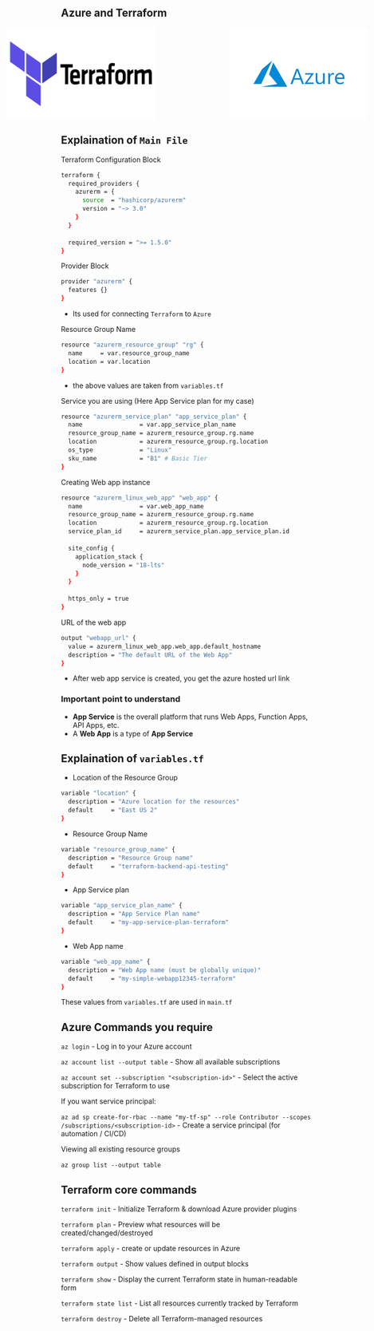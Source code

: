## Azure and Terraform

<p align="center" style="display: flex; justify-content: center; gap: 150px;">
   <img src="./assets/Terraform.png" width="300" alt="Redis Logo">
   <img src="./assets/Azure.png" width="300" alt="Redis Logo">
</p>


## Explaination of `Main File`

Terraform Configuration Block

```bash
terraform {
  required_providers {
    azurerm = {
      source  = "hashicorp/azurerm"
      version = "~> 3.0"
    }
  }

  required_version = ">= 1.5.0"
}
```


Provider Block

```bash
provider "azurerm" {
  features {}
}

```

- Its used for connecting `Terraform` to `Azure`



Resource Group Name

```bash
resource "azurerm_resource_group" "rg" {
  name     = var.resource_group_name
  location = var.location
}
```

- the above values are taken from `variables.tf`


Service you are using (Here App Service plan for my case)

```bash
resource "azurerm_service_plan" "app_service_plan" {
  name                = var.app_service_plan_name
  resource_group_name = azurerm_resource_group.rg.name
  location            = azurerm_resource_group.rg.location
  os_type             = "Linux"
  sku_name            = "B1" # Basic Tier
}

```


Creating Web app instance 

```bash
resource "azurerm_linux_web_app" "web_app" {
  name                = var.web_app_name
  resource_group_name = azurerm_resource_group.rg.name
  location            = azurerm_resource_group.rg.location
  service_plan_id     = azurerm_service_plan.app_service_plan.id

  site_config {
    application_stack {
      node_version = "18-lts"
    }
  }

  https_only = true
}
```


URL of the web app

```bash
output "webapp_url" {
  value = azurerm_linux_web_app.web_app.default_hostname
  description = "The default URL of the Web App"
}
```

- After web app service is created, you get the azure hosted url link


### Important point to understand

- __App Service__ is the overall platform that runs Web Apps, Function Apps, API Apps, etc.
- A __Web App__ is a type of __App Service__


## Explaination of `variables.tf`


- Location of the Resource Group

```bash
variable "location" {
  description = "Azure location for the resources"
  default     = "East US 2"
}

```

- Resource Group Name

```bash
variable "resource_group_name" {
  description = "Resource Group name"
  default     = "terraform-backend-api-testing"
}
```

- App Service plan

```bash
variable "app_service_plan_name" {
  description = "App Service Plan name"
  default     = "my-app-service-plan-terraform"
}
```

- Web App name

```bash
variable "web_app_name" {
  description = "Web App name (must be globally unique)"
  default     = "my-simple-webapp12345-terraform"
}
```

These values from `variables.tf` are used in `main.tf`



## Azure Commands you require

`az login` - Log in to your Azure account

`az account list --output table` - Show all available subscriptions


`az account set --subscription "<subscription-id>"` - Select the active subscription for Terraform to use


If you want service principal:

`az ad sp create-for-rbac --name "my-tf-sp" --role Contributor --scopes /subscriptions/<subscription-id>` - Create a service principal (for automation / CI/CD)


Viewing all existing resource groups

`az group list --output table`



## Terraform core commands


`terraform init` - Initialize Terraform & download Azure provider plugins

`terraform plan` - Preview what resources will be created/changed/destroyed

`terraform apply` - create or update resources in Azure

`terraform output` - Show values defined in output blocks

`terraform show` - Display the current Terraform state in human-readable form

`terraform state list` - List all resources currently tracked by Terraform

`terraform destroy` - Delete all Terraform-managed resources

